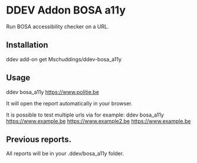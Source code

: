 # DDEV Addon BOSA a11y

Run BOSA accessibility checker on a URL.

## Installation

ddev add-on get Mschuddings/ddev-bosa_a11y

## Usage

ddev bosa_a11y https://www.politie.be

It will open the report automatically in your browser.

It is possible to test multiple urls via for example:
ddev bosa_a11y https://www.example.be https://www.example2.be https://www.example.be

## Previous reports.

All reports will be in your .ddev/bosa_a11y folder.
